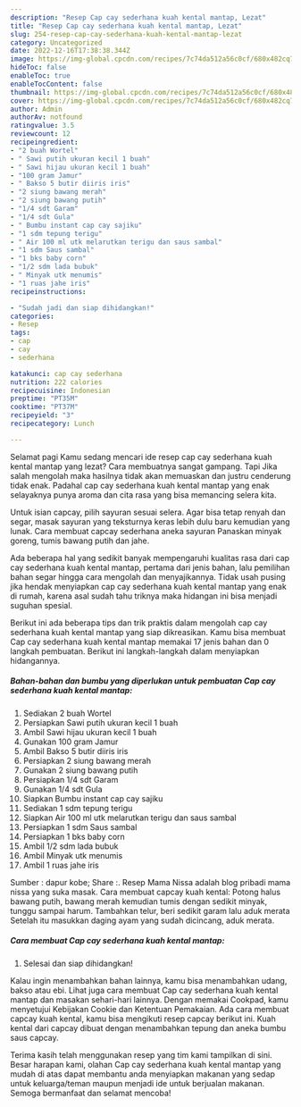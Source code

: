 ```yaml
---
description: "Resep Cap cay sederhana kuah kental mantap, Lezat"
title: "Resep Cap cay sederhana kuah kental mantap, Lezat"
slug: 254-resep-cap-cay-sederhana-kuah-kental-mantap-lezat
category: Uncategorized
date: 2022-12-16T17:38:38.344Z
image: https://img-global.cpcdn.com/recipes/7c74da512a56c0cf/680x482cq70/cap-cay-sederhana-kuah-kental-mantap-foto-resep-utama.jpg
hideToc: false
enableToc: true
enableTocContent: false
thumbnail: https://img-global.cpcdn.com/recipes/7c74da512a56c0cf/680x482cq70/cap-cay-sederhana-kuah-kental-mantap-foto-resep-utama.jpg
cover: https://img-global.cpcdn.com/recipes/7c74da512a56c0cf/680x482cq70/cap-cay-sederhana-kuah-kental-mantap-foto-resep-utama.jpg
author: Admin
authorAv: notfound
ratingvalue: 3.5
reviewcount: 12
recipeingredient:
- "2 buah Wortel"
- " Sawi putih ukuran kecil 1 buah"
- " Sawi hijau ukuran kecil 1 buah"
- "100 gram Jamur"
- " Bakso 5 butir diiris iris"
- "2 siung bawang merah"
- "2 siung bawang putih"
- "1/4 sdt Garam"
- "1/4 sdt Gula"
- " Bumbu instant cap cay sajiku"
- "1 sdm tepung terigu"
- " Air 100 ml utk melarutkan terigu dan saus sambal"
- "1 sdm Saus sambal"
- "1 bks baby corn"
- "1/2 sdm lada bubuk"
- " Minyak utk menumis"
- "1 ruas jahe iris"
recipeinstructions:

- "Sudah jadi dan siap dihidangkan!"
categories:
- Resep
tags:
- cap
- cay
- sederhana

katakunci: cap cay sederhana 
nutrition: 222 calories
recipecuisine: Indonesian
preptime: "PT35M"
cooktime: "PT37M"
recipeyield: "3"
recipecategory: Lunch

---
```



Selamat pagi Kamu sedang mencari ide resep cap cay sederhana kuah kental mantap yang lezat? Cara membuatnya sangat gampang. Tapi Jika salah mengolah maka hasilnya tidak akan memuaskan dan justru cenderung tidak enak. Padahal cap cay sederhana kuah kental mantap yang enak selayaknya punya aroma dan cita rasa yang bisa memancing selera kita.


Untuk isian capcay, pilih sayuran sesuai selera. Agar bisa tetap renyah dan segar, masak sayuran yang teksturnya keras lebih dulu baru kemudian yang lunak. Cara membuat capcay sederhana aneka sayuran Panaskan minyak goreng, tumis bawang putih dan jahe.

Ada beberapa hal yang sedikit banyak mempengaruhi kualitas rasa dari cap cay sederhana kuah kental mantap, pertama dari jenis bahan, lalu pemilihan bahan segar hingga cara mengolah dan menyajikannya. Tidak usah pusing jika hendak menyiapkan cap cay sederhana kuah kental mantap yang enak di rumah, karena asal sudah tahu triknya maka hidangan ini bisa menjadi suguhan spesial.


Berikut ini ada beberapa tips dan trik praktis dalam mengolah cap cay sederhana kuah kental mantap yang siap dikreasikan. Kamu bisa membuat Cap cay sederhana kuah kental mantap memakai 17 jenis bahan dan 0 langkah pembuatan. Berikut ini langkah-langkah dalam menyiapkan hidangannya.

<!--inarticleads1-->

##### Bahan-bahan dan bumbu yang diperlukan untuk pembuatan Cap cay sederhana kuah kental mantap:

1. Sediakan 2 buah Wortel
1. Persiapkan  Sawi putih ukuran kecil 1 buah
1. Ambil  Sawi hijau ukuran kecil 1 buah
1. Gunakan 100 gram Jamur
1. Ambil  Bakso 5 butir diiris iris
1. Persiapkan 2 siung bawang merah
1. Gunakan 2 siung bawang putih
1. Persiapkan 1/4 sdt Garam
1. Gunakan 1/4 sdt Gula
1. Siapkan  Bumbu instant cap cay sajiku
1. Sediakan 1 sdm tepung terigu
1. Siapkan  Air 100 ml utk melarutkan terigu dan saus sambal
1. Persiapkan 1 sdm Saus sambal
1. Persiapkan 1 bks baby corn
1. Ambil 1/2 sdm lada bubuk
1. Ambil  Minyak utk menumis
1. Ambil 1 ruas jahe iris


Sumber : dapur kobe; Share :. Resep Mama Nissa adalah blog pribadi mama nissa yang suka masak. Cara membuat capcay kuah kental: Potong halus bawang putih, bawang merah kemudian tumis dengan sedikit minyak, tunggu sampai harum. Tambahkan telur, beri sedikit garam lalu aduk merata Setelah itu masukkan daging ayam yang sudah dicincang, aduk merata. 

<!--inarticleads2-->

##### Cara membuat Cap cay sederhana kuah kental mantap:


1. Selesai dan siap dihidangkan!

Kalau ingin menambahkan bahan lainnya, kamu bisa menambahkan udang, bakso atau ebi. Lihat juga cara membuat Cap cay sederhana kuah kental mantap dan masakan sehari-hari lainnya. Dengan memakai Cookpad, kamu menyetujui Kebijakan Cookie dan Ketentuan Pemakaian. Ada cara membuat capcay kuah kental, kamu bisa mengikuti resep capcay berikut ini. Kuah kental dari capcay dibuat dengan menambahkan tepung dan aneka bumbu saus capcay. 

Terima kasih telah menggunakan resep yang tim kami tampilkan di sini. Besar harapan kami, olahan Cap cay sederhana kuah kental mantap yang mudah di atas dapat membantu anda menyiapkan makanan yang sedap untuk keluarga/teman maupun menjadi ide untuk berjualan makanan. Semoga bermanfaat dan selamat mencoba!
